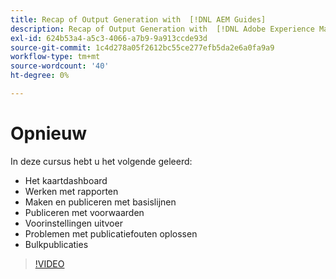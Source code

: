 ```yaml
---
title: Recap of Output Generation with  [!DNL AEM Guides]
description: Recap of Output Generation with  [!DNL Adobe Experience Manager Guides]
exl-id: 624b53a4-a5c3-4066-a7b9-9a913ccde93d
source-git-commit: 1c4d278a05f2612bc55ce277efb5da2e6a0fa9a9
workflow-type: tm+mt
source-wordcount: '40'
ht-degree: 0%

---
```


# Opnieuw

In deze cursus hebt u het volgende geleerd:

- Het kaartdashboard
- Werken met rapporten
- Maken en publiceren met basislijnen
- Publiceren met voorwaarden
- Voorinstellingen uitvoer
- Problemen met publicatiefouten oplossen
- Bulkpublicaties

>[!VIDEO](https://video.tv.adobe.com/v/338987?quality=12&learn=on)
